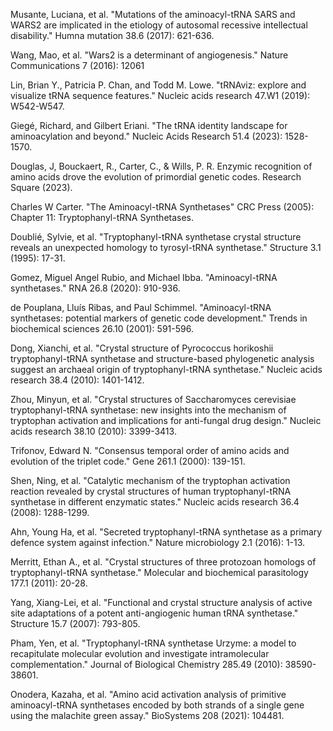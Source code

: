 Musante, Luciana, et al. "Mutations of the aminoacyl-tRNA SARS and WARS2 are implicated in the etiology of autosomal recessive intellectual disability." Humna mutation 38.6 (2017): 621-636.

Wang, Mao, et al. "Wars2 is a determinant of angiogenesis." Nature Communications 7 (2016): 12061

Lin, Brian Y., Patricia P. Chan, and Todd M. Lowe. "tRNAviz: explore and visualize tRNA sequence features." Nucleic acids research 47.W1 (2019): W542-W547.

Giegé, Richard, and Gilbert Eriani. "The tRNA identity landscape for aminoacylation and beyond." Nucleic Acids Research 51.4 (2023): 1528-1570.


Douglas, J, Bouckaert, R., Carter, C., & Wills, P. R. Enzymic recognition of amino acids drove the evolution of primordial genetic codes. Research Square (2023).



Charles W Carter. "The Aminoacyl-tRNA Synthetases" CRC Press (2005): Chapter 11: Tryptophanyl-tRNA Synthetases.




Doublié, Sylvie, et al. "Tryptophanyl-tRNA synthetase crystal structure reveals an unexpected homology to tyrosyl-tRNA synthetase." Structure 3.1 (1995): 17-31.




Gomez, Miguel Angel Rubio, and Michael Ibba. "Aminoacyl-tRNA synthetases." RNA 26.8 (2020): 910-936.




de Pouplana, Lluı́s Ribas, and Paul Schimmel. "Aminoacyl-tRNA synthetases: potential markers of genetic code development." Trends in biochemical sciences 26.10 (2001): 591-596.



Dong, Xianchi, et al. "Crystal structure of Pyrococcus horikoshii tryptophanyl-tRNA synthetase and structure-based phylogenetic analysis suggest an archaeal origin of tryptophanyl-tRNA synthetase." Nucleic acids research 38.4 (2010): 1401-1412.



Zhou, Minyun, et al. "Crystal structures of Saccharomyces cerevisiae tryptophanyl-tRNA synthetase: new insights into the mechanism of tryptophan activation and implications for anti-fungal drug design." Nucleic acids research 38.10 (2010): 3399-3413.



Trifonov, Edward N. "Consensus temporal order of amino acids and evolution of the triplet code." Gene 261.1 (2000): 139-151.



Shen, Ning, et al. "Catalytic mechanism of the tryptophan activation reaction revealed by crystal structures of human tryptophanyl-tRNA synthetase in different enzymatic states." Nucleic acids research 36.4 (2008): 1288-1299.



Ahn, Young Ha, et al. "Secreted tryptophanyl-tRNA synthetase as a primary defence system against infection." Nature microbiology 2.1 (2016): 1-13.



Merritt, Ethan A., et al. "Crystal structures of three protozoan homologs of tryptophanyl-tRNA synthetase." Molecular and biochemical parasitology 177.1 (2011): 20-28.



Yang, Xiang-Lei, et al. "Functional and crystal structure analysis of active site adaptations of a potent anti-angiogenic human tRNA synthetase." Structure 15.7 (2007): 793-805.



Pham, Yen, et al. "Tryptophanyl-tRNA synthetase Urzyme: a model to recapitulate molecular evolution and investigate intramolecular complementation." Journal of Biological Chemistry 285.49 (2010): 38590-38601.



Onodera, Kazaha, et al. "Amino acid activation analysis of primitive aminoacyl-tRNA synthetases encoded by both strands of a single gene using the malachite green assay." BioSystems 208 (2021): 104481.

